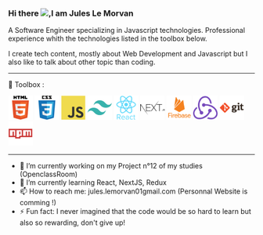 ### Hi there <img src="https://raw.githubusercontent.com/MartinHeinz/MartinHeinz/master/wave.gif" width="30px">,I am Jules Le Morvan


A Software Engineer specializing in Javascript technologies. Professional experience whith the technologies listed in the toolbox below.

I create tech content, mostly about Web Development and Javascript but I also like to talk about other topic than coding.



---

🧰 Toolbox :


<img src="https://raw.githubusercontent.com/devicons/devicon/2ae2a900d2f041da66e950e4d48052658d850630/icons/html5/html5-original-wordmark.svg" alt="html logo" width="50" height="50" />  <img src="https://raw.githubusercontent.com/devicons/devicon/2ae2a900d2f041da66e950e4d48052658d850630/icons/css3/css3-original-wordmark.svg" alt="CSS logo" width="50" height="50" />  <img src="https://github.com/devicons/devicon/blob/master/icons/javascript/javascript-original.svg" alt="javacript logo" width="50" height="50" /> <img src="https://github.com/devicons/devicon/blob/master/icons/tailwindcss/tailwindcss-plain.svg" alt="tailwind logo" width="50" height="50" /> <img src="https://github.com/devicons/devicon/blob/master/icons/react/react-original-wordmark.svg" alt="react logo" width="50" height="50" />  <img src="https://github.com/devicons/devicon/blob/master/icons/nextjs/nextjs-original-wordmark.svg" alt="nextjs logo" width="50" height="50" color="white" />           <img src="https://github.com/devicons/devicon/blob/master/icons/firebase/firebase-plain-wordmark.svg" alt="figma logo" width="50" height="50" />      <img src="https://github.com/devicons/devicon/blob/master/icons/redux/redux-original.svg" alt="redux logo" width="50" height="50" />       <img src="https://github.com/devicons/devicon/blob/master/icons/git/git-original-wordmark.svg" alt="git logo" width="50" height="50" />  <img src="https://github.com/devicons/devicon/blob/master/icons/npm/npm-original-wordmark.svg" alt="npm logo" width="50" height="50" />



---



- 🔭 I’m currently working on my Project n°12 of my studies (OpenclassRoom) 
- 🌱 I’m currently learning React, NextJS, Redux
- 📫 How to reach me: jules.lemorvan01gmail.com (Personnal Website is comming !)
- ⚡ Fun fact: I never imagined that the code would be so hard to learn but also so rewarding, don't give up!
